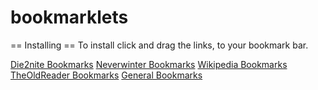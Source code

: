 bookmarklets
================

== Installing ==
To install click and drag the links, to your bookmark bar.

<a href="d2n/install.html">Die2nite Bookmarks</a>
<a href="neverwinter/install.html">Neverwinter Bookmarks</a>
<a href="wiki/install.html">Wikipedia Bookmarks</a>
<a href="theoldreader/install.html">TheOldReader Bookmarks</a>
<a href="general/install.html">General Bookmarks</a>
